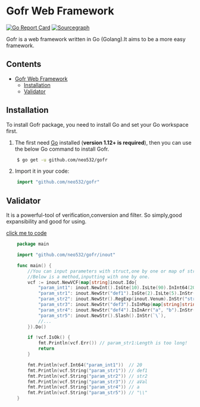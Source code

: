 # Gofr Web Framework


[![Go Report Card](https://goreportcard.com/badge/github.com/neo532/gofr)](https://goreportcard.com/report/github.com/neo532/gofr)
[![Sourcegraph](https://sourcegraph.com/github.com/neo532/gofr/-/badge.svg)](https://sourcegraph.com/github.com/neo532/gofr?badge)

Gofr is a web framework written in Go (Golang).It aims to be a more easy framework.


## Contents

- [Gofr Web Framework](#gofr-web-framework)
  - [Installation](#installation)
  - [Validator](#validator)


## Installation

To install Gofr package, you need to install Go and set your Go workspace first.

1. The first need [Go](https://golang.org/) installed (**version 1.12+ is required**), then you can use the below Go command to install Gofr.

```sh
    $ go get -u github.com/neo532/gofr
```

2. Import it in your code:

```go
    import "github.com/neo532/gofr"
```

## Validator

It is a powerful-tool of verification,conversion and filter. So simply,good expansibility and good for using.

[click me to code](https://github.com/neo532/gofr/blob/master/inout/vcf.go)

```go
    package main

    import "github.com/neo532/gofr/inout"

    func main() {
        //You can input parameters with struct,one by one or map of string.
        //Below is a method,inputting with one by one.
        vcf := inout.NewVCF(map[string]inout.Ido{
            "param_int1": inout.NewInt().IsGte(10).IsLte(90).InInt64(20),
            "param_str1": inout.NewStr("def1").IsGte(2).IsLte(5).InStr("string1"),
            "param_str2": inout.NewStr().RegExp(inout.Venum).InStr("str2"),
            "param_str3": inout.NewStr("def3").IsInMap(map[string]string{"a": "aVal"}).InStr("a"),
            "param_str4": inout.NewStr("def4").IsInArr("a", "b").InStr("a"),
            "param_str5": inout.NewStr().Slash().InStr(`\`),
            //...
        }).Do()

        if !vcf.IsOk() {
            fmt.Println(vcf.Err()) // param_str1:Length is too long!
            return
        }

        fmt.Println(vcf.Int64("param_int1"))  // 20
        fmt.Println(vcf.String("param_str1")) // def1
        fmt.Println(vcf.String("param_str2")) // str2
        fmt.Println(vcf.String("param_str3")) // aVal
        fmt.Println(vcf.String("param_str4")) // a
        fmt.Println(vcf.String("param_str5")) // "\\"
    }
```

